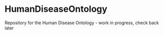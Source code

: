# HumanDiseaseOntology
Repository for the Human Disease Ontology - work in progress, check back later
